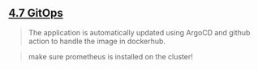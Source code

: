 ## [4.7 GitOps ](../log_output/)

> The application is automatically updated using ArgoCD and github action to handle the image in dockerhub.

> make sure prometheus is installed on the cluster!

